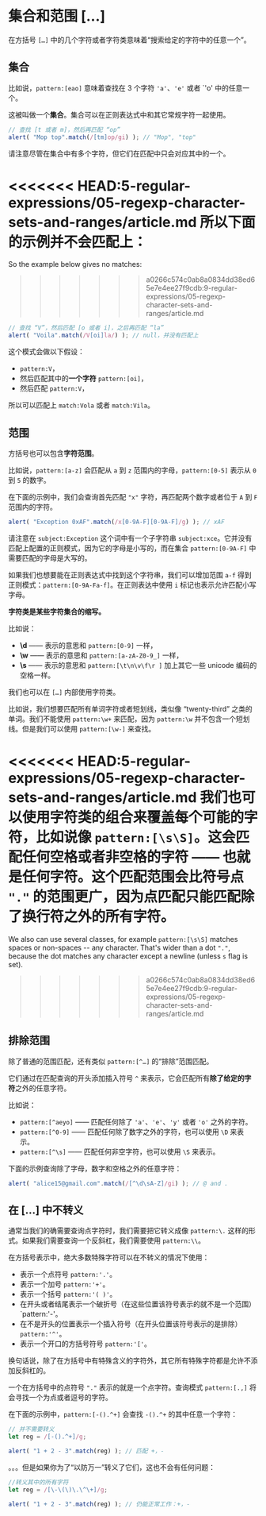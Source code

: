 # 集合和范围 [...]

在方括号 `[…]` 中的几个字符或者字符类意味着“搜索给定的字符中的任意一个”。

## 集合

比如说，`pattern:[eao]` 意味着查找在 3 个字符 `'a'`、`'e'` 或者 `'o' 中的任意一个。

这被叫做一个**集合**。集合可以在正则表达式中和其它常规字符一起使用。

```js run
// 查找 [t 或者 m]，然后再匹配 “op”
alert( "Mop top".match(/[tm]op/gi) ); // "Mop", "top"
```

请注意尽管在集合中有多个字符，但它们在匹配中只会对应其中的一个。

<<<<<<< HEAD:5-regular-expressions/05-regexp-character-sets-and-ranges/article.md
所以下面的示例并不会匹配上：
=======
So the example below gives no matches:
>>>>>>> a0266c574c0ab8a0834dd38ed65e7e4ee27f9cdb:9-regular-expressions/05-regexp-character-sets-and-ranges/article.md

```js run
// 查找 “V”，然后匹配 [o 或者 i]，之后再匹配 “la”
alert( "Voila".match(/V[oi]la/) ); // null，并没有匹配上
```

这个模式会做以下假设：

- `pattern:V`，
- 然后匹配其中的**一个字符** `pattern:[oi]`，
- 然后匹配 `pattern:V`，

所以可以匹配上 `match:Vola` 或者 `match:Vila`。

## 范围

方括号也可以包含**字符范围**。

比如说，`pattern:[a-z]` 会匹配从 `a` 到 `z` 范围内的字母，`pattern:[0-5]` 表示从 `0` 到 `5` 的数字。

在下面的示例中，我们会查询首先匹配 `"x"` 字符，再匹配两个数字或者位于 `A` 到 `F` 范围内的字符。

```js run
alert( "Exception 0xAF".match(/x[0-9A-F][0-9A-F]/g) ); // xAF
```

请注意在 `subject:Exception` 这个词中有一个子字符串 `subject:xce`。它并没有匹配上配置的正则模式，因为它的字母是小写的，而在集合 `pattern:[0-9A-F]` 中需要匹配的字母是大写的。

如果我们也想要能在正则表达式中找到这个字符串，我们可以增加范围 `a-f` 得到正则模式：`pattern:[0-9A-Fa-f]`。在正则表达中使用 `i` 标记也表示允许匹配小写字母。

**字符类是某些字符集合的缩写。**

比如说：

- **\d** —— 表示的意思和 `pattern:[0-9]` 一样，
- **\w** —— 表示的意思和 `pattern:[a-zA-Z0-9_]` 一样，
- **\s** —— 表示的意思和 `pattern:[\t\n\v\f\r ]` 加上其它一些 unicode 编码的空格一样。

我们也可以在 `[…]` 内部使用字符类。

比如说，我们想要匹配所有单词字符或者短划线，类似像 “twenty-third” 之类的单词。我们不能使用 `pattern:\w+` 来匹配，因为 `pattern:\w` 并不包含一个短划线。但是我们可以使用 `pattern:[\w-]` 来查找。

<<<<<<< HEAD:5-regular-expressions/05-regexp-character-sets-and-ranges/article.md
我们也可以使用字符类的组合来覆盖每个可能的字符，比如说像 `pattern:[\s\S]`。这会匹配任何空格或者非空格的字符 —— 也就是任何字符。这个匹配范围会比符号点 `"."` 的范围更广，因为点匹配只能匹配除了换行符之外的所有字符。
=======
We also can use several classes, for example `pattern:[\s\S]` matches spaces or non-spaces -- any character. That's wider than a dot `"."`, because the dot matches any character except a newline (unless `s` flag is set).
>>>>>>> a0266c574c0ab8a0834dd38ed65e7e4ee27f9cdb:9-regular-expressions/05-regexp-character-sets-and-ranges/article.md

## 排除范围

除了普通的范围匹配，还有类似 `pattern:[^…]` 的“排除”范围匹配。

它们通过在匹配查询的开头添加插入符号 `^` 来表示，它会匹配所有**除了给定的字符**之外的任意字符。

比如说：

- `pattern:[^aeyo]` —— 匹配任何除了 `'a'`、`'e'`、`'y'` 或者 `'o'` 之外的字符。
- `pattern:[^0-9]` —— 匹配任何除了数字之外的字符，也可以使用 `\D` 来表示。
- `pattern:[^\s]` —— 匹配任何非空字符，也可以使用 `\S` 来表示。

下面的示例查询除了字母，数字和空格之外的任意字符：

```js run
alert( "alice15@gmail.com".match(/[^\d\sA-Z]/gi) ); // @ and .
```

## 在 […] 中不转义

通常当我们的确需要查询点字符时，我们需要把它转义成像 `pattern:\.` 这样的形式。如果我们需要查询一个反斜杠，我们需要使用 `pattern:\\`。

在方括号表示中，绝大多数特殊字符可以在不转义的情况下使用：

- 表示一个点符号 `pattern:'.'`。
- 表示一个加号 `pattern:'+'`。
- 表示一个括号 `pattern:'( )'`。
- 在开头或者结尾表示一个破折号（在这些位置该符号表示的就不是一个范围） `pattern:'-'。
- 在不是开头的位置表示一个插入符号（在开头位置该符号表示的是排除）`pattern:'^'`。
- 表示一个开口的方括号符号 `pattern:'['`。

换句话说，除了在方括号中有特殊含义的字符外，其它所有特殊字符都是允许不添加反斜杠的。

一个在方括号中的点符号 `"."` 表示的就是一个点字符。查询模式 `pattern:[.,]` 将会寻找一个为点或者逗号的字符。

在下面的示例中，`pattern:[-().^+]` 会查找 `-().^+` 的其中任意一个字符：

```js run
// 并不需要转义
let reg = /[-().^+]/g;

alert( "1 + 2 - 3".match(reg) ); // 匹配 +，-
```

。。。但是如果你为了“以防万一”转义了它们，这也不会有任何问题：

```js run
//转义其中的所有字符
let reg = /[\-\(\)\.\^\+]/g;

alert( "1 + 2 - 3".match(reg) ); // 仍能正常工作：+，-
```
